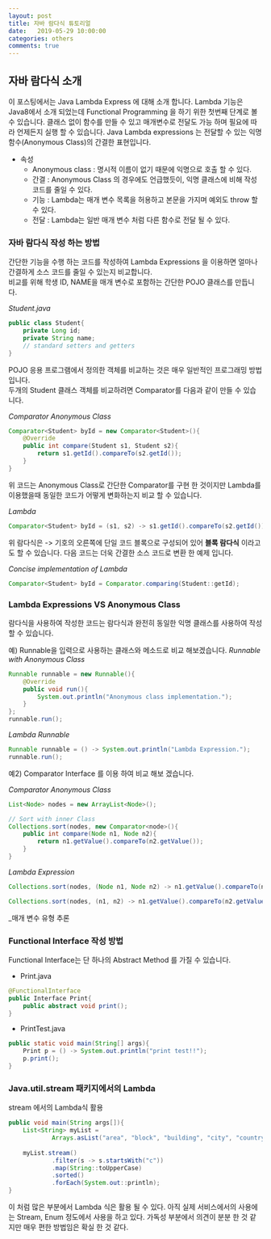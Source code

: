 ```yaml
---
layout: post
title: 자바 람다식 튜토리얼
date:   2019-05-29 10:00:00
categories: others
comments: true 
---
```


자바 람다식 소개
----------------

이 포스팅에서는 Java Lambda Express 에 대해 소개 합니다.
Lambda 기능은 Java8에서 소개 되었는데 Functional Programming 을 하기 위한 첫번째 단계로 볼 수 있습니다.
클래스 없이 함수를 만들 수 있고 매개변수로 전달도 가능 하며 필요에 따라 언제든지 실행 할 수 있습니다.
Java Lambda expressions 는 전달할 수 있는 익명 함수(Anonymous Class)의 간결한 표현입니다.

* 속성  
	+ Anonymous class : 명시적 이름이 없기 때문에 익명으로 호출 할 수 있다.
	+ 간결 : Anonymous Class 의 경우에도 언급했듯이, 익명 클래스에 비해 작성 코드를 줄일 수 있다.
	+ 기능 : Lambda는 매개 변수 목록을 허용하고 본문을 가지며 예외도 throw 할 수 있다.
	+ 전달 : Lambda는 일반 매개 변수 처럼 다른 함수로 전달 될 수 있다.
	
### 자바 람다식 작성 하는 방법

간단한 기능을 수행 하는 코드를 작성하여 Lambda Expressions 을 이용하면 얼마나 간결하게 소스 코드를 줄일 수 있는지 비교합니다.  
비교를 위해 학생 ID, NAME을 매개 변수로 포함하는 간단한 POJO 클래스를 만듭니다.

_Student.java_

~~~java
public class Student{
	private Long id;
	private String name;
	// standard setters and getters
}
~~~

POJO 응용 프로그램에서 정의한 객체를 비교하는 것은 매우 일반적인 프로그래밍 방법입니다.  
두개의 Student 클래스 객체를 비교하려면 Comparator를 다음과 같이 만들 수 있습니다.

_Comparator Anonymous Class_

~~~java
Comparator<Student> byId = new Comparator<Student>(){
	@Override
	public int compare(Student s1, Student s2){
		return s1.getId().compareTo(s2.getId());
	}
}
~~~

위 코드는 Anonymous Class로 간단한 Comparator를 구현 한 것이지만 Lambda를 이용했을때 동일한 코드가
어떻게 변화하는지 비교 할 수 있습니다.

_Lambda_

~~~java
Comparator<Student> byId = (s1, s2) -> s1.getId().compareTo(s2.getId());
~~~

위 람다식은 -> 기호의 오른쪽에 단일 코드 블록으로 구성되어 있어 <b>블록 람다식</b> 이라고도 할 수 있습니다.
다음 코드는 더욱 간결한 소스 코드로 변환 한 예제 입니다.

_Concise implementation of Lambda_

~~~java
Comparator<Student> byId = Comparator.comparing(Student::getId);
~~~

### Lambda Expressions VS Anonymous Class

람다식을 사용하여 작성한 코드는 람다식과 완전히 동일한 익명 클래스를 사용하여 작성 할 수 있습니다.

예) Runnable을 입력으로 사용하는 클래스와 메소드로 비교 해보겠습니다.
_Runnable with Anonymous Class_

~~~java
Runnable runnable = new Runnable(){
	@Override
	public void run(){
		System.out.println("Anonymous class implementation.");
	}
};
runnable.run();
~~~

_Lambda Runnable_

~~~java
Runnable runnable = () -> System.out.println("Lambda Expression.");
runnable.run();
~~~

예2) Comparator Interface 를 이용 하여 비교 해보 겠습니다.

_Comparator Anonymous Class_
~~~java
List<Node> nodes = new ArrayList<Node>();

// Sort with inner Class
Collections.sort(nodes, new Comparator<node>(){
	public int compare(Node n1, Node n2){
		return n1.getValue().compareTo(n2.getValue());
	}
}
~~~

_Lambda Expression_
~~~java
Collections.sort(nodes, (Node n1, Node n2) -> n1.getValue().compareTo(n2.getValue()));
~~~

~~~java
Collections.sort(nodes, (n1, n2) -> n1.getValue().compareTo(n2.getValue()));
~~~
_매개 변수 유형 추론

### Functional Interface 작성 방법
Functional Interface는 단 하나의 Abstract Method 를 가질 수 있습니다.

* Print.java
~~~java
@FunctionalInterface
public Interface Print{
	public abstract void print();
}
~~~

* PrintTest.java
~~~java
public static void main(String[] args){
	Print p = () -> System.out.println("print test!!");
	p.print();
}
~~~

### Java.util.stream 패키지에서의 Lambda
stream 에서의  Lambda식 활용

~~~java
public void main(String args[]){
	List<String> myList =
	        Arrays.asList("area", "block", "building", "city", "country");
	 
	myList.stream()
	        .filter(s -> s.startsWith("c"))
	        .map(String::toUpperCase)
	        .sorted()
	        .forEach(System.out::println);
}
~~~

이 처럼 많은 부분에서 Lambda 식은 활용 될 수 있다. 아직 실제 서비스에서의 사용에는 Stream, Enum 정도에서 사용을 하고 있다.
가독성 부분에서 의견이 분분 한 것 같지만 매우 편한 방법임은 확실 한 것 같다.

